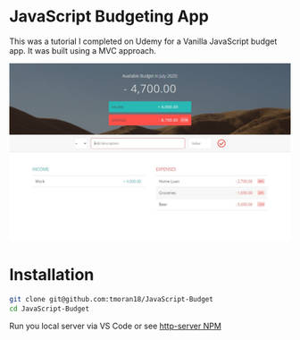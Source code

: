 # JavaScript Budgeting App

This was a tutorial I completed on Udemy for a Vanilla JavaScript budget app. It was built using a MVC approach.

<p align="center">
  <img src="https://raw.githubusercontent.com/tmoran18/JavaScript-Budget/master/budget_app.JPG" width="550"/>
</p>

# Installation
```bash
git clone git@github.com:tmoran18/JavaScript-Budget
cd JavaScript-Budget
```
Run you local server via VS Code or see <a href="https://www.npmjs.com/package/http-server">http-server NPM</a>
